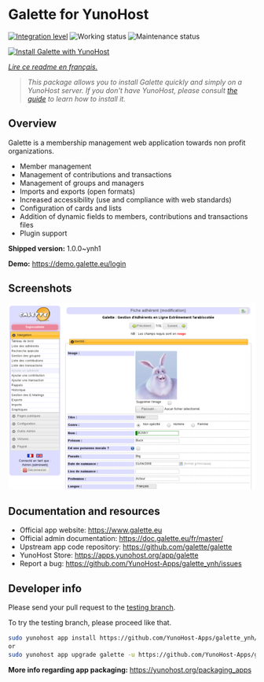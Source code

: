 <!--
N.B.: This README was automatically generated by https://github.com/YunoHost/apps/tree/master/tools/README-generator
It shall NOT be edited by hand.
-->

# Galette for YunoHost

[![Integration level](https://dash.yunohost.org/integration/galette.svg)](https://dash.yunohost.org/appci/app/galette) ![Working status](https://ci-apps.yunohost.org/ci/badges/galette.status.svg) ![Maintenance status](https://ci-apps.yunohost.org/ci/badges/galette.maintain.svg)

[![Install Galette with YunoHost](https://install-app.yunohost.org/install-with-yunohost.svg)](https://install-app.yunohost.org/?app=galette)

*[Lire ce readme en français.](./README_fr.md)*

> *This package allows you to install Galette quickly and simply on a YunoHost server.
If you don't have YunoHost, please consult [the guide](https://yunohost.org/#/install) to learn how to install it.*

## Overview

Galette is a membership management web application towards non profit organizations.

- Member management
- Management of contributions and transactions
- Management of groups and managers
- Imports and exports (open formats)
- Increased accessibility (use and compliance with web standards)
- Configuration of cards and lists
- Addition of dynamic fields to members, contributions and transactions files
- Plugin support


**Shipped version:** 1.0.0~ynh1

**Demo:** https://demo.galette.eu/login

## Screenshots

![Screenshot of Galette](./doc/screenshots/edit_member.png)

## Documentation and resources

* Official app website: <https://www.galette.eu>
* Official admin documentation: <https://doc.galette.eu/fr/master/>
* Upstream app code repository: <https://github.com/galette/galette>
* YunoHost Store: <https://apps.yunohost.org/app/galette>
* Report a bug: <https://github.com/YunoHost-Apps/galette_ynh/issues>

## Developer info

Please send your pull request to the [testing branch](https://github.com/YunoHost-Apps/galette_ynh/tree/testing).

To try the testing branch, please proceed like that.

``` bash
sudo yunohost app install https://github.com/YunoHost-Apps/galette_ynh/tree/testing --debug
or
sudo yunohost app upgrade galette -u https://github.com/YunoHost-Apps/galette_ynh/tree/testing --debug
```

**More info regarding app packaging:** <https://yunohost.org/packaging_apps>
